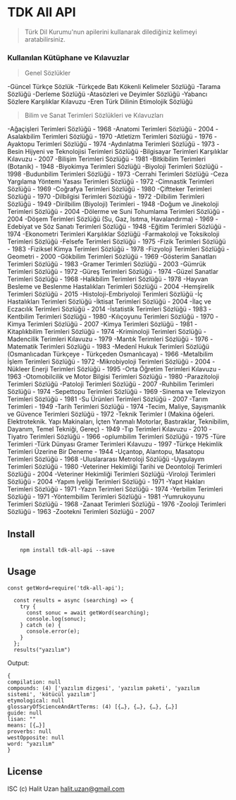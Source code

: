 # TDK All API

> Türk Dil Kurumu'nun apilerini kullanarak dilediğiniz kelimeyi aratabilirsiniz.

### Kullanılan Kütüphane ve Kılavuzlar

> Genel Sözlükler

-Güncel Türkçe Sözlük
-Türkçede Batı Kökenli Kelimeler Sözlüğü
-Tarama Sözlüğü
-Derleme Sözlüğü
-Atasözleri ve Deyimler Sözlüğü
-Yabancı Sözlere Karşılıklar Kılavuzu
-Eren Türk Dilinin Etimolojik Sözlüğü

> Bilim ve Sanat Terimleri Sözlükleri ve Kılavuzları

-Ağaçişleri Terimleri Sözlüğü - 1968
-Anatomi Terimleri Sözlüğü - 2004
-Asalakbilim Terimleri Sözlüğü - 1970
-Atletizm Terimleri Sözlüğü - 1976
-Ayaktopu Terimleri Sözlüğü - 1974
-Aydınlatma Terimleri Sözlüğü - 1973
-Besin Hijyeni ve Teknolojisi Terimleri Sözlüğü
-Bilgisayar Terimleri Karşılıklar Kılavuzu - 2007
-Bilişim Terimleri Sözlüğü - 1981
-Bitkibilim Terimleri (Botanik) - 1948
-Biyokimya Terimleri Sözlüğü
-Biyoloji Terimleri Sözlüğü - 1998
-Budunbilim Terimleri Sözlüğü - 1973
-Cerrahi Terimleri Sözlüğü
-Ceza Yargılama Yöntemi Yasası Terimleri Sözlüğü - 1972
-Cimnastik Terimleri Sözlüğü - 1969
-Coğrafya Terimleri Sözlüğü - 1980
-Çiftteker Terimleri Sözlüğü - 1970
-Dilbilgisi Terimleri Sözlüğü - 1972
-Dilbilim Terimleri Sözlüğü - 1949
-Dirilbilim (Biyoloji) Terimleri - 1948
-Doğum ve Jinekoloji Terimleri Sözlüğü - 2004
-Dölerme ve Suni Tohumlama Terimleri Sözlüğü - 2004
-Döşem Terimleri Sözlüğü (Su, Gaz, Isıtma, Havalandırma) - 1969
-Edebiyat ve Söz Sanatı Terimleri Sözlüğü - 1948
-Eğitim Terimleri Sözlüğü - 1974
-Ekonometri Terimleri Karşılıklar Sözlüğü
-Farmakoloji ve Toksikoloji Terimleri Sözlüğü
-Felsefe Terimleri Sözlüğü - 1975
-Fizik Terimleri Sözlüğü - 1983
-Fiziksel Kimya Terimleri Sözlüğü - 1978
-Fizyoloji Terimleri Sözlüğü
-Geometri - 2000
-Gökbilim Terimleri Sözlüğü - 1969
-Gösterim Sanatları Terimleri Sözlüğü - 1983
-Gramer Terimleri Sözlüğü - 2003
-Gümrük Terimleri Sözlüğü - 1972
-Güreş Terimleri Sözlüğü - 1974
-Güzel Sanatlar Terimleri Sözlüğü - 1968
-Halkbilim Terimleri Sözlüğü - 1978
-Hayvan Besleme ve Beslenme Hastalıkları Terimleri Sözlüğü - 2004
-Hemşirelik Terimleri Sözlüğü - 2015
-Histoloji-Embriyoloji Terimleri Sözlüğü
-İç Hastalıkları Terimleri Sözlüğü
-İktisat Terimleri Sözlüğü - 2004
-İlaç ve Eczacılık Terimleri Sözlüğü - 2014
-İstatistik Terimleri Sözlüğü - 1983
-Kentbilim Terimleri Sözlüğü - 1980
-Kılıçoyunu Terimleri Sözlüğü - 1970
-Kimya Terimleri Sözlüğü - 2007
-Kimya Terimleri Sözlüğü - 1981
-Kitaplıkbilim Terimleri Sözlüğü - 1974
-Kriminoloji Terimleri Sözlüğü
-Madencilik Terimleri Kılavuzu - 1979
-Mantık Terimleri Sözlüğü - 1976
-Matematik Terimleri Sözlüğü - 1983
-Medenî Hukuk Terimleri Sözlüğü (Osmanlıcadan Türkçeye - Türkçeden Osmanlıcaya) - 1966
-Metalbilim İşlem Terimleri Sözlüğü - 1972
-Mikrobiyoloji Terimleri Sözlüğü - 2004
-Nükleer Enerji Terimleri Sözlüğü - 1995
-Orta Öğretim Terimleri Kılavuzu - 1963
-Otomobilcilik ve Motor Bilgisi Terimleri Sözlüğü - 1980
-Parazitoloji Terimleri Sözlüğü
-Patoloji Terimleri Sözlüğü - 2007
-Ruhbilim Terimleri Sözlüğü - 1974
-Sepettopu Terimleri Sözlüğü - 1969
-Sinema ve Televizyon Terimleri Sözlüğü - 1981
-Su Ürünleri Terimleri Sözlüğü - 2007
-Tarım Terimleri - 1949
-Tarih Terimleri Sözlüğü - 1974
-Tecim, Maliye, Sayışmanlık ve Güvence Terimleri Sözlüğü - 1972
-Teknik Terimler I (Makina öğeleri. Elektroteknik. Yapı Makinaları, İçten Yanmalı Motorlar, Bastıraklar, Teknibilim, Dayanım, Temel Tekniği, Gereç) - 1949
-Tıp Terimleri Kılavuzu - 2010
-Tiyatro Terimleri Sözlüğü - 1966
-oplumbilim Terimleri Sözlüğü - 1975
-Türe Terimleri
-Türk Dünyası Gramer Terimleri Kılavuzu - 1997
-Türkçe Hekimlik Terimleri Üzerine Bir Deneme - 1944
-Uçantop, Alantopu, Masatopu Terimleri Sözlüğü - 1968
-Uluslararası Metroloji Sözlüğü
-Uygulayım Terimleri Sözlüğü - 1980
-Veteriner Hekimliği Tarihi ve Deontoloji Terimleri Sözlüğü - 2004
-Veteriner Hekimliği Terimleri Sözlüğü
-Viroloji Terimleri Sözlüğü - 2004
-Yapım İyeliği Terimleri Sözlüğü - 1971
-Yapıt Hakları Terimleri Sözlüğü - 1971
-Yazın Terimleri Sözlüğü - 1974
-Yerbilim Terimleri Sözlüğü - 1971
-Yöntembilim Terimleri Sözlüğü - 1981
-Yumrukoyunu Terimleri Sözlüğü - 1968
-Zanaat Terimleri Sözlüğü - 1976
-Zooloji Terimleri Sözlüğü - 1963
-Zootekni Terimleri Sözlüğü - 2007

## Install

```
    npm install tdk-all-api --save
```

## Usage

```
const getWord=require('tdk-all-api');

  const results = async (searching) => {
    try {
      const sonuc = await getWord(searching);
      console.log(sonuc);
    } catch (e) {
      console.error(e);
    }
  };
  results("yazılım")

```

Output:

```
{
compilation: null
compounds: (4) ['yazılım dizgesi', 'yazılım paketi', 'yazılım sistemi', 'kötücül yazılım']
etymological: null
glossaryOfScienceAndArtTerms: (4) [{…}, {…}, {…}, {…}]
guide: null
lisan: ""
means: [{…}]
proverbs: null
westOpposite: null
word: "yazılım"
}
```

## License

ISC (c) Halit Uzan <halit.uzan@gmail.com>
